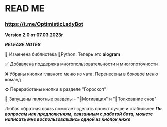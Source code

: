 # READ ME 

### https://t.me/OptimisticLadyBot

**Version 2.0 от 07.03.2023г**

***RELEASE NOTES***

🔄 Изменена библиотека 🐍Python. Теперь это **aiogram**

✅ Добавлена поддержка многопользовательности и многопоточности

❌ Убраны кнопки главного меню из чата. Перенесены в боковое меню команд

♻️ Переработаны кнопки в разделе "Гороскоп"

🚀 Запущены пилотные разделы - "💪Мотивация" и "💭Толкование снов"

Любая обратная связь помогает сделать проект лучше и стабильнее
***По вопросам или предложениям, связанным с работой бота, можете написать мне воспользовавшись одной из кнопок ниже***